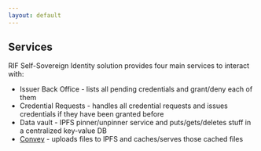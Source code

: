 ```yaml
---
layout: default
---
```


## Services

RIF Self-Sovereign Identity solution provides four main services to interact with:

- Issuer Back Office - lists all pending credentials and grant/deny each of them
- Credential Requests - handles all credential requests and issues credentials if they have been granted before
- Data vault - IPFS pinner/unpinner service and puts/gets/deletes stuff in a centralized key-value DB
- [Convey](./convey-service) - uploads files to IPFS and caches/serves those cached files
